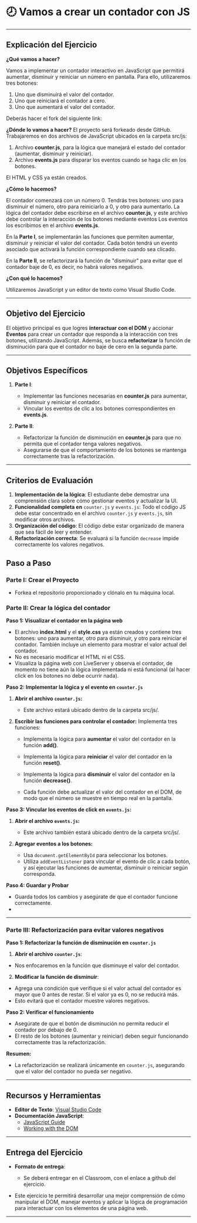 # :clock8: Vamos a crear un contador con JS

---

## Explicación del Ejercicio

**¿Qué vamos a hacer?**

Vamos a implementar un contador interactivo en JavaScript que permitirá aumentar, disminuir y reiniciar un número en pantalla. Para ello, utilizaremos tres botones:

1. Uno que disminuirá el valor del contador.
2. Uno que reiniciará el contador a cero.
3. Uno que aumentará el valor del contador.

Deberás hacer el fork del siguiente link:

**¿Dónde lo vamos a hacer?**
El proyecto será forkeado desde GitHub.
Trabajaremos en dos archivos de JavaScript ubicados en la carpeta src/js:

1. Archivo **counter.js**, para la lógica que manejará el estado del contador (aumentar, disminuir y reiniciar).
2. Archivo **events.js** para disparar los eventos cuando se haga clic en los botones.

El HTML y CSS ya están creados.

**¿Cómo lo hacemos?**

El contador comenzará con un número 0. Tendrás tres botones: uno para disminuir el número, otro para reiniciarlo a 0, y otro para aumentarlo. La lógica del contador debe escribirse en el archivo **counter.js**, y este archivo debe controlar la interacción de los botones mediante eventos Los eventos los escribimos en el archivo **events.js**.

En la **Parte I**, se implementarán las funciones que permiten aumentar, disminuir y reiniciar el valor del contador. Cada botón tendrá un evento asociado que activará la función correspondiente cuando sea clicado.

En la **Parte II**, se refactorizará la función de "disminuir" para evitar que el contador baje de 0, es decir, no habrá valores negativos.

**¿Con qué lo hacemos?**

Utilizaremos JavaScript y un editor de texto como Visual Studio Code.

---

## **Objetivo del Ejercicio**

El objetivo principal es que logres **interactuar con el DOM** y accionar **Eventos** para crear un contador que responda a la interacción con tres botones, utilizando JavaScript. Además, se busca **refactorizar** la función de disminución para que el contador no baje de cero en la segunda parte.

---

## **Objetivos Específicos**

1. **Parte I**:
   - Implementar las funciones necesarias en **counter.js** para aumentar, disminuir y reiniciar el contador.
   - Vincular los eventos de clic a los botones correspondientes en **events.js**.

2. **Parte II**:
   - Refactorizar la función de disminución en **counter.js** para que no permita que el contador tenga valores negativos.
   - Asegurarse de que el comportamiento de los botones se mantenga correctamente tras la refactorización.

---

## **Criterios de Evaluación**

1. **Implementación de la lógica**: El estudiante debe demostrar una comprensión clara sobre cómo gestionar eventos y actualizar la UI.
2. **Funcionalidad completa en** `counter.js` y `events.js`: Todo el código JS debe estar concentrado en el archivo `counter.js` y `events.js`, sin modificar otros archivos.
3. **Organización del código**: El código debe estar organizado de manera que sea fácil de leer y entender.
4. **Refactorización correcta**: Se evaluará si la función `decrease` impide correctamente los valores negativos.

## Paso a Paso

### **Parte I: Crear el Proyecto**
- Forkea el repositorio proporcionado y clónalo en tu máquina local.

### **Parte II: Crear la lógica del contador**

**Paso 1: Visualizar el contador en la página web**

- El archivo **index.html** y el **style.css** ya están creados y contiene tres botones: uno para aumentar, otro para disminuir, y otro para reiniciar el contador. También incluye un elemento para mostrar el valor actual del contador.
- No es necesario modificar el HTML ni el CSS.
- Visualiza la página web con LiveServer y observa el contador, de momento no tiene aún la lógica implementada ni está funcional (al hacer click en los botones no debe ocurrir nada).

**Paso 2: Implementar la lógica y el evento en `counter.js`**

1. **Abrir el archivo `counter.js`:**
   - Este archivo estará ubicado dentro de la carpeta src/js/.

2. **Escribir las funciones para controlar el contador:**
   Implementa tres funciones:
   - Implementa la lógica para **aumentar** el valor del contador en la función **add()**.
   - Implementa la lógica para **reiniciar** el valor del contador en la función **reset()**.
   - Implementa la lógica para **disminuir** el valor del contador en la función **decrease()**.
   
   - Cada función debe actualizar el valor del contador en el DOM, de modo que el número se muestre en tiempo real en la pantalla.

**Paso 3: Vincular los eventos de click en `events.js`:**

1. **Abrir el archivo `events.js`:**
   - Este archivo también estará ubicado dentro de la carpeta src/js/.

2. **Agregar eventos a los botones:**
   - Usa `document.getElementById` para seleccionar los botones.
   - Utiliza `addEventListener` para vincular el evento de clic a cada botón, y así ejecutar las funciones de aumentar, disminuir o reiniciar según corresponda.

**Paso 4: Guardar y Probar**
   - Guarda todos los cambios y asegúrate de que el contador funcione correctamente.
   - 
---

### **Parte III: Refactorización para evitar valores negativos**

**Paso 1: Refactorizar la función de disminución en `counter.js`**

1. **Abrir el archivo `counter.js`**:
- Nos enfocaremos en la función que disminuye el valor del contador.
  
2. **Modificar la función de disminuir**:
- Agrega una condición que verifique si el valor actual del contador es mayor que 0 antes de restar. Si el valor ya es 0, no se reducirá más.
- Esto evitará que el contador muestre valores negativos.

**Paso 2: Verificar el funcionamiento**
- Asegúrate de que el botón de disminución no permita reducir el contador por debajo de 0.
- El resto de los botones (aumentar y reiniciar) deben seguir funcionando correctamente tras la refactorización.

**Resumen:**
- La refactorización se realizará únicamente en `counter.js`, asegurando que el valor del contador no pueda ser negativo.

---

## Recursos y Herramientas

- **Editor de Texto**: [Visual Studio Code](https://code.visualstudio.com/)
- **Documentación JavaScript**:
    - [JavaScript Guide](https://developer.mozilla.org/en-US/docs/Web/JavaScript/Guide)
    - [Working with the DOM](https://developer.mozilla.org/en-US/docs/Web/API/Document_Object_Model)

---

## Entrega del Ejercicio

- **Formato de entrega**:
    - Se deberá entregar en el Classroom, con el enlace a github del ejercicio.

- Este ejercicio te permitirá desarrollar una mejor comprensión de cómo manipular el DOM, manejar eventos y aplicar la lógica de programación para interactuar con los elementos de una página web.
---

